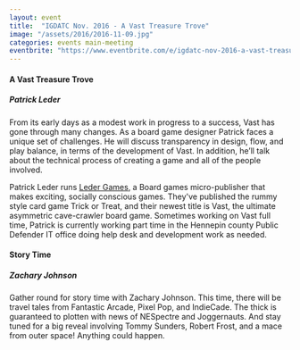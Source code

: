 ```yaml
---
layout: event
title:  "IGDATC Nov. 2016 - A Vast Treasure Trove"
image: "/assets/2016/2016-11-09.jpg"
categories: events main-meeting
eventbrite: "https://www.eventbrite.com/e/igdatc-nov-2016-a-vast-treasure-trove-tickets-28926131839?aff=ebdsoporgprofile"
---
```


#### A Vast Treasure Trove
##### Patrick Leder

From its early days as a modest work in progress to a success, Vast has gone through many changes. As a board game designer Patrick faces a unique set of challenges. He will discuss transparency in design, flow, and play balance, in terms of the development of Vast. In addition, he’ll talk about the technical process of creating a game and all of the people involved.

Patrick Leder runs [Leder Games](http://ledergames.com/), a Board games micro-publisher that makes exciting, socially conscious games. They've published the rummy style card game Trick or Treat, and their newest title is Vast, the ultimate asymmetric cave-crawler board game. Sometimes working on Vast full time, Patrick is currently working part time in the Hennepin county Public Defender IT office doing help desk and development work as needed.

#### Story Time
##### Zachary Johnson

Gather round for story time with Zachary Johnson. This time, there will be travel tales from Fantastic Arcade, Pixel Pop, and IndieCade. The thick is guaranteed to plotten with news of NESpectre and Joggernauts. And stay tuned for a big reveal involving Tommy Sunders, Robert Frost, and a mace from outer space! Anything could happen.
